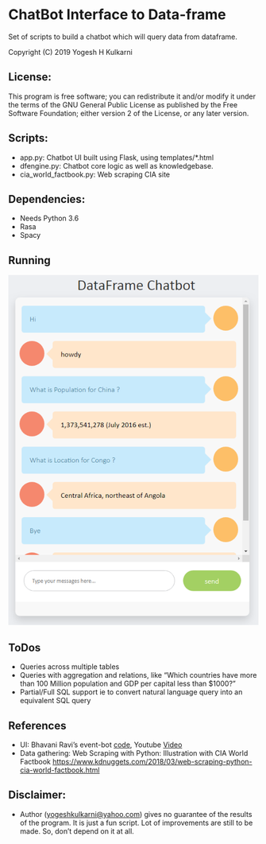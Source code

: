 # ChatBot Interface to Data-frame
Set of scripts to build a chatbot which will query data from dataframe.

Copyright (C) 2019 Yogesh H Kulkarni

## License:
This program is free software; you can redistribute it and/or
modify it under the terms of the GNU General Public License
as published by the Free Software Foundation; either version 2
of the License, or any later version.

## Scripts:
* app.py: Chatbot UI built using Flask, using templates/*.html
* dfengine.py: Chatbot core logic as well as knowledgebase.
* cia_world_factbook.py: Web scraping CIA site


## Dependencies:
* Needs Python 3.6
* Rasa
* Spacy

## Running

<img src="images/runningchatbot.png"/>

## ToDos
* Queries across multiple tables
* Queries with aggregation and relations, like “Which countries have more than 100 Million population and GDP per capital less than $1000?”
* Partial/Full SQL support ie to convert natural language query into an equivalent SQL query

## References
* UI: Bhavani Ravi’s event-bot [code](https://github.com/bhavaniravi/rasa-site-bot), Youtube [Video](https://www.youtube.com/watch?v=ojuq0vBIA-g)
* Data gathering: Web Scraping with Python: Illustration with CIA World Factbook https://www.kdnuggets.com/2018/03/web-scraping-python-cia-world-factbook.html


## Disclaimer:
* Author (yogeshkulkarni@yahoo.com) gives no guarantee of the results of the program. It is just a fun script. Lot of improvements are still to be made. So, don’t depend on it at all.
